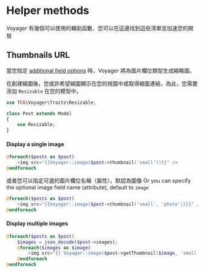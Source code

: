 # Helper methods

Voyager 有幾個可以使用的輔助函數，您可以在這邊找到這些清單並加速您的開發

## Thumbnails URL

當您指定 [additional field options](bread-builder.md#additional-field-options) 時，Voyager 將為圖片欄位類型生成縮略圖。 

在創建縮圖後，您或許希望縮圖顯示在您的視圖中或取得縮圖連結，為此，您需要添加 `Resizable` 在您的模型中。

```php
use TCG\Voyager\Traits\Resizable;

class Post extends Model
{
    use Resizable;
}
```

#### Display a single image

```php
@foreach($posts as $post)
    <img src="{{Voyager::image($post->thumbnail('small'))}}" />
@endforeach
```

或者您可以指定可選的圖片欄位名稱（屬性），默認為圖像
Or you can specify the optional image field name \(attribute\), default to `image`

```php
@foreach($posts as $post)
    <img src="{{Voyager::image($post->thumbnail('small', 'photo'))}}" />
@endforeach
```

#### Display multiple images

```php
@foreach($posts as $post)
    $images = json_decode($post->images);
    @foreach($images as $image)
        <img src="{{ Voyager::image($post->getThumbnail($image, 'small')) }}" />
    @endforeach
@endforeach
```

